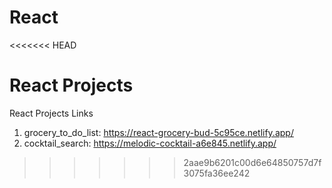 # React
<<<<<<< HEAD

React Projects
=======
React Projects Links

1. grocery_to_do_list: https://react-grocery-bud-5c95ce.netlify.app/
2. cocktail_search: https://melodic-cocktail-a6e845.netlify.app/
>>>>>>> 2aae9b6201c00d6e64850757d7f3075fa36ee242
